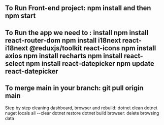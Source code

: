 ## To Run Front-end project: npm install and then npm start

To Run the app we need to : install npm install react-router-dom
npm install i18next react-i18next @reduxjs/toolkit react-icons
npm install axios
npm install recharts
npm install react-select
npm install react-datepicker
npm update react-datepicker
--------------------------
To merge main in your branch: git pull origin main
--------------------------
Step by step cleaning dashboard, browser and rebuild:
dotnet clean
dotnet nuget locals all --clear
dotnet restore
dotnet build
browser: delete browsing data
